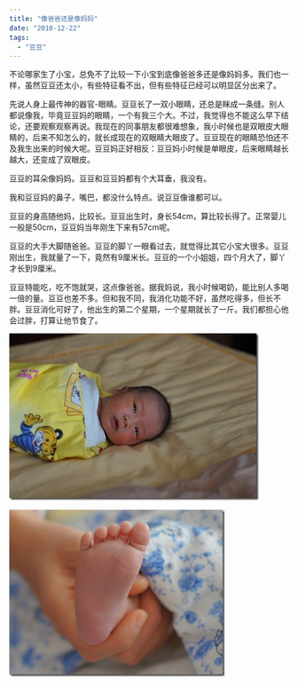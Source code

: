 ```yaml
---
title: "像爸爸还是像妈妈"
date: "2010-12-22"
tags: 
  - "豆豆"
---
```


不论哪家生了小宝，总免不了比较一下小宝到底像爸爸多还是像妈妈多。我们也一样，虽然豆豆还太小，有些特征看不出，但有些特征已经可以明显区分出来了。

先说人身上最传神的器官-眼睛。豆豆长了一双小眼睛，还总是眯成一条缝。别人都说像我，毕竟豆豆妈的眼睛，一个有我三个大。不过，我觉得也不能这么早下结论，还要观察观察再说。我现在的同事朋友都很难想象，我小时候也是双眼皮大眼睛的，后来不知怎么的，就长成现在的双眼睛大眼皮了。豆豆现在的眼睛恐怕还不及我生出来的时候大呢。豆豆妈正好相反：豆豆妈小时候是单眼皮，后来眼睛越长越大，还变成了双眼皮。

豆豆的耳朵像妈妈。豆豆和豆豆妈都有个大耳垂，我没有。

我和豆豆妈的鼻子，嘴巴，都没什么特点。说豆豆像谁都可以。

豆豆的身高随他妈，比较长。豆豆出生时，身长54cm，算比较长得了。正常婴儿一般是50cm，豆豆妈当年刚生下来有57cm呢。

豆豆的大手大脚随爸爸。豆豆的脚丫一眼看过去，就觉得比其它小宝大很多。豆豆刚出生，我就量了一下，竟然有9厘米长。豆豆的一个小姐姐，四个月大了，脚丫才长到9厘米。

豆豆特能吃，吃不饱就哭，这点像爸爸。据我妈说，我小时候喝奶，能比别人多喝一倍的量。豆豆也差不多。但和我不同，我消化功能不好，虽然吃得多，但长不胖。豆豆消化可好了，他出生的第二个星期，一个星期就长了一斤。我们都担心他会过胖，打算让他节食了。

[![DSC00462](images/dsc00462_thumb.jpg "DSC00462")](http://ruanqizhen.wordpress.com/wp-content/uploads/2010/12/dsc00462.jpg)

[![Untitled1](images/untitled1_thumb1.jpg "Untitled1")](http://ruanqizhen.wordpress.com/wp-content/uploads/2010/12/untitled11.jpg)
